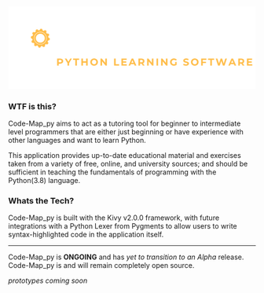 

<img src="./assets/logo.svg"></img>
### WTF is this?
Code-Map_py aims to act as a tutoring tool for beginner to intermediate level programmers that are either just beginning or have experience with other languages and want to learn Python. 

This application provides up-to-date educational material and exercises taken from a variety of free, online, and university sources; and should be sufficient in teaching the fundamentals of programming with the Python(3.8) language. 


### Whats the Tech?
Code-Map_py is built with the Kivy v2.0.0 framework, with future integrations with a Python Lexer from Pygments to allow users to write syntax-highlighted code in the application itself.

---
Code-Map_py is **ONGOING** and has *yet to transition to an Alpha* 
release. Code-Map_py is and will remain completely open source.


*prototypes coming soon*